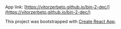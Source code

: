 App link: [https://vitorzerbeto.github.io/bin-2-dec/](https://vitorzerbeto.github.io/bin-2-dec/)

This project was bootstrapped with [Create React App](https://github.com/facebook/create-react-app).
